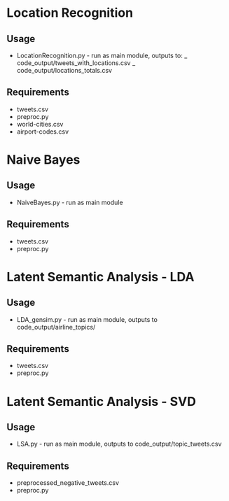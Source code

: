 # Location Recognition

## Usage

- LocationRecognition.py - run as main module, outputs to:
  _ code_output/tweets_with_locations.csv
  _ code_output/locations_totals.csv

## Requirements

- tweets.csv
- preproc.py
- world-cities.csv
- airport-codes.csv

# Naive Bayes

## Usage

- NaiveBayes.py - run as main module

## Requirements

- tweets.csv
- preproc.py

# Latent Semantic Analysis - LDA

## Usage

- LDA_gensim.py - run as main module, outputs to code_output/airline_topics/

## Requirements

- tweets.csv
- preproc.py

# Latent Semantic Analysis - SVD

## Usage

- LSA.py - run as main module, outputs to code_output/topic_tweets.csv

## Requirements

- preprocessed_negative_tweets.csv
- preproc.py

